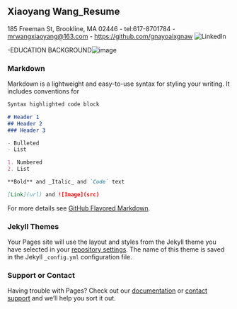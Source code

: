 ## Xiaoyang Wang_Resume

185 Freeman St, Brookline, MA 02446 - tel:617-8701784 - mrwangxiaoyang@163.com - https://github.com/gnayoaixgnaw ![LinkedIn](https://www.linkedin.com/in/xiaoyang-wang-a57798205/)

-EDUCATION BACKGROUND![image](https://user-images.githubusercontent.com/71043501/109665109-d8789480-7b3b-11eb-9384-538bb12d9f36.png)



### Markdown

Markdown is a lightweight and easy-to-use syntax for styling your writing. It includes conventions for

```markdown
Syntax highlighted code block

# Header 1
## Header 2
### Header 3

- Bulleted
- List

1. Numbered
2. List

**Bold** and _Italic_ and `Code` text

[Link](url) and ![Image](src)
```

For more details see [GitHub Flavored Markdown](https://guides.github.com/features/mastering-markdown/).

### Jekyll Themes

Your Pages site will use the layout and styles from the Jekyll theme you have selected in your [repository settings](https://github.com/gnayoaixgnaw/gnayoaixgnaw.github.io/settings). The name of this theme is saved in the Jekyll `_config.yml` configuration file.

### Support or Contact

Having trouble with Pages? Check out our [documentation](https://docs.github.com/categories/github-pages-basics/) or [contact support](https://support.github.com/contact) and we’ll help you sort it out.
